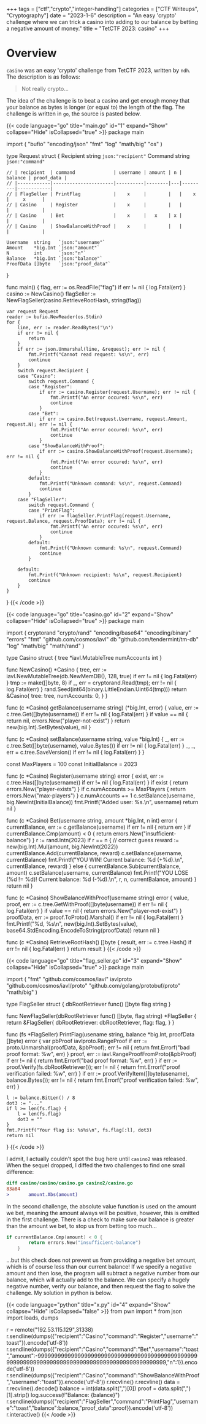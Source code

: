 +++ 
tags = ["ctf","crypto","integer-handling"] 
categories = ["CTF Writeups", "Cryptography"] 
date = "2023-1-6" 
description = "An easy 'crypto' challenge where we can trick a casino into adding to our balance by betting a negative amount of money." 
title = "TetCTF 2023: casino"
+++

# Overview

`casino` was an easy 'crypto' challenge from TetCTF 2023, written by `ndh`.
The description is as follows:
> Not really crypto...

The idea of the challenge is to beat a casino and get enough money that your balance as bytes is longer (or equal to) the length of the flag. The challenge is written in `go`, the source is pasted below.

{{< code language="go" title="main.go" id="1" expand="Show" collapse="Hide" isCollapsed="true" >}}
package main

import (
	"bufio"
	"encoding/json"
	"fmt"
	"log"
	"math/big"
	"os"
)

type Request struct {
	Recipient string `json:"recipient"`
	Command   string `json:"command"`

	// | recipient  | command              | username | amount | n | balance | proof_data |
	// |------------|----------------------|----------|--------|---|---------|------------|
	// | FlagSeller | PrintFlag            |    x     |        |   |    x    |     x      |
	// | Casino     | Register             |    x     |        |   |         |            |
	// | Casino     | Bet                  |    x     |   x    | x |         |            |
	// | Casino     | ShowBalanceWithProof |    x     |        |   |         |            |

	Username  string   `json:"username"`
	Amount    *big.Int `json:"amount"`
	N         int      `json:"n"`
	Balance   *big.Int `json:"balance"`
	ProofData []byte   `json:"proof_data"`
}

func main() {
	flag, err := os.ReadFile("flag")
	if err != nil {
		log.Fatal(err)
	}
	casino := NewCasino()
	flagSeller := NewFlagSeller(casino.RetrieveRootHash, string(flag))

	var request Request
	reader := bufio.NewReader(os.Stdin)
	for {
		line, err := reader.ReadBytes('\n')
		if err != nil {
			return
		}
		if err := json.Unmarshal(line, &request); err != nil {
			fmt.Printf("Cannot read request: %s\n", err)
			continue
		}
		switch request.Recipient {
		case "Casino":
			switch request.Command {
			case "Register":
				if err := casino.Register(request.Username); err != nil {
					fmt.Printf("An error occured: %s\n", err)
					continue
				}
			case "Bet":
				if err := casino.Bet(request.Username, request.Amount, request.N); err != nil {
					fmt.Printf("An error occured: %s\n", err)
					continue
				}
			case "ShowBalanceWithProof":
				if err := casino.ShowBalanceWithProof(request.Username); err != nil {
					fmt.Printf("An error occured: %s\n", err)
					continue
				}
			default:
				fmt.Printf("Unknown command: %s\n", request.Command)
				continue
			}
		case "FlagSeller":
			switch request.Command {
			case "PrintFlag":
				if err := flagSeller.PrintFlag(request.Username, request.Balance, request.ProofData); err != nil {
					fmt.Printf("An error occured: %s\n", err)
					continue
				}
			default:
				fmt.Printf("Unknown command: %s\n", request.Command)
				continue
			}

		default:
			fmt.Printf("Unknown recipient: %s\n", request.Recipient)
			continue
		}
	}
}
{{< /code >}}

{{< code language="go" title="casino.go" id="2" expand="Show" collapse="Hide" isCollapsed="true" >}}
package main

import (
	cryptorand "crypto/rand"
	"encoding/base64"
	"encoding/binary"
	"errors"
	"fmt"
	"github.com/cosmos/iavl"
	db "github.com/tendermint/tm-db"
	"log"
	"math/big"
	"math/rand"
)

type Casino struct {
	tree        *iavl.MutableTree
	numAccounts int
}

func NewCasino() *Casino {
	tree, err := iavl.NewMutableTree(db.NewMemDB(), 128, true)
	if err != nil {
		log.Fatal(err)
	}
	tmp := make([]byte, 8)
	if _, err = cryptorand.Read(tmp); err != nil {
		log.Fatal(err)
	}
	rand.Seed(int64(binary.LittleEndian.Uint64(tmp)))
	return &Casino{
		tree:        tree,
		numAccounts: 0,
	}
}

func (c *Casino) getBalance(username string) (*big.Int, error) {
	value, err := c.tree.Get([]byte(username))
	if err != nil {
		log.Fatal(err)
	}
	if value == nil {
		return nil, errors.New("player-not-exist")
	}
	return new(big.Int).SetBytes(value), nil
}

func (c *Casino) setBalance(username string, value *big.Int) {
	_, err := c.tree.Set([]byte(username), value.Bytes())
	if err != nil {
		log.Fatal(err)
	}
	_, _, err = c.tree.SaveVersion()
	if err != nil {
		log.Fatal(err)
	}
}

const MaxPlayers = 100
const InitialBalance = 2023

func (c *Casino) Register(username string) error {
	exist, err := c.tree.Has([]byte(username))
	if err != nil {
		log.Fatal(err)
	}
	if exist {
		return errors.New("player-exists")
	}
	if c.numAccounts >= MaxPlayers {
		return errors.New("max-players")
	}
	c.numAccounts += 1
	c.setBalance(username, big.NewInt(InitialBalance))
	fmt.Printf("Added user: %s.\n", username)
	return nil
}

func (c *Casino) Bet(username string, amount *big.Int, n int) error {
	currentBalance, err := c.getBalance(username)
	if err != nil {
		return err
	}
	if currentBalance.Cmp(amount) < 0 {
		return errors.New("insufficient-balance")
	}
	r := rand.Intn(2023)
	if r == n { // correct guess
		reward := new(big.Int).Mul(amount, big.NewInt(2022))
		currentBalance.Add(currentBalance, reward)
		c.setBalance(username, currentBalance)
		fmt.Printf("YOU WIN! Current balance: %d (+%d).\n", currentBalance, reward)
	} else {
		currentBalance.Sub(currentBalance, amount)
		c.setBalance(username, currentBalance)
		fmt.Printf("YOU LOSE (%d != %d)! Current balance: %d (-%d).\n", r, n, currentBalance, amount)
	}
	return nil
}

func (c *Casino) ShowBalanceWithProof(username string) error {
	value, proof, err := c.tree.GetWithProof([]byte(username))
	if err != nil {
		log.Fatal(err)
	}
	if value == nil {
		return errors.New("player-not-exist")
	}
	proofData, err := proof.ToProto().Marshal()
	if err != nil {
		log.Fatal(err)
	}
	fmt.Printf("%d, %s\n", new(big.Int).SetBytes(value), base64.StdEncoding.EncodeToString(proofData))
	return nil
}

func (c *Casino) RetrieveRootHash() []byte {
	result, err := c.tree.Hash()
	if err != nil {
		log.Fatal(err)
	}
	return result
}
{{< /code >}}

{{< code language="go" title="flag_seller.go" id="3" expand="Show" collapse="Hide" isCollapsed="true" >}}
package main

import (
	"fmt"
	"github.com/cosmos/iavl"
	iavlproto "github.com/cosmos/iavl/proto"
	"github.com/golang/protobuf/proto"
	"math/big"
)

type FlagSeller struct {
	dbRootRetriever func() []byte
	flag            string
}

func NewFlagSeller(dbRootRetriever func() []byte, flag string) *FlagSeller {
	return &FlagSeller{
		dbRootRetriever: dbRootRetriever,
		flag:            flag,
	}
}

func (fs *FlagSeller) PrintFlag(usename string, balance *big.Int, proofData []byte) error {
	var pbProof iavlproto.RangeProof
	if err := proto.Unmarshal(proofData, &pbProof); err != nil {
		return fmt.Errorf("bad proof format: %w", err)
	}
	proof, err := iavl.RangeProofFromProto(&pbProof)
	if err != nil {
		return fmt.Errorf("bad proof format: %w", err)
	}
	if err := proof.Verify(fs.dbRootRetriever()); err != nil {
		return fmt.Errorf("proof verification failed: %w", err)
	}
	if err := proof.VerifyItem([]byte(usename), balance.Bytes()); err != nil {
		return fmt.Errorf("proof verification failed: %w", err)
	}

	l := balance.BitLen() / 8
	dot3 := "..."
	if l >= len(fs.flag) {
		l = len(fs.flag)
		dot3 = ""
	}
	fmt.Printf("Your flag is: %s%s\n", fs.flag[:l], dot3)
	return nil
}
{{< /code >}}

I admit, I actually couldn't spot the bug here until `casino2` was released. When the sequel dropped, I diffed the two challenges to find one small difference:

```diff
diff casino/casino/casino.go casino2/casino.go
83a84
>       amount.Abs(amount)
```

In the second challenge, the absolute value function is used on the amount we bet, meaning the amount always will be positive, however, this is omitted in the first challenge. There is a check to make sure our balance is greater than the amount we bet, to stop us from betting too much...
```go
if currentBalance.Cmp(amount) < 0 {
		return errors.New("insufficient-balance")
	}
```
...but this check does not prevent us from providing a negative bet amount, which is of course less than our current balance! If we specify a negative amount and then lose, the program will subtract a negative number from our balance, which will actually add to the balance. We can specify a hugely negative number, verify our balance, and then request the flag to solve the challenge. My solution in python is below.

{{< code language="python" title="x.py" id="4" expand="Show" collapse="Hide" isCollapsed="false" >}}
from pwn import *
from json import loads, dumps

r = remote("192.53.115.129",31338)
r.sendline(dumps({"recipient":"Casino","command":"Register","username":"toast"}).encode('utf-8'))
r.sendline(dumps({"recipient":"Casino","command":"Bet","username":"toast","amount":-999999999999999999999999999999999999999999999999999999999999999999999999999999999999999999999999,"n":1}).encode('utf-8'))
r.sendline(dumps({"recipient":"Casino","command":"ShowBalanceWithProof","username":"toast"}).encode('utf-8'))
r.recvline()
r.recvline()
data = r.recvline().decode()
balance = int(data.split(",")[0])
proof = data.split(",")[1].strip()
log.success(f"Balance: {balance}")
r.sendline(dumps({"recipient":"FlagSeller","command":"PrintFlag","username":"toast","balance":balance,"proof_data":proof}).encode('utf-8'))
r.interactive()
{{< /code >}}